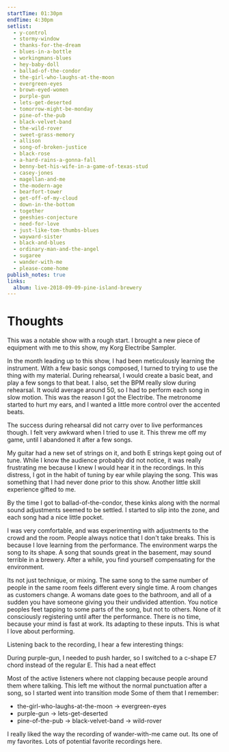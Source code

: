 ```yaml
---
startTime: 01:30pm
endTime: 4:30pm
setlist:
  - y-control
  - stormy-window
  - thanks-for-the-dream
  - blues-in-a-bottle
  - workingmans-blues
  - hey-baby-doll
  - ballad-of-the-condor
  - the-girl-who-laughs-at-the-moon
  - evergreen-eyes
  - brown-eyed-women
  - purple-gun
  - lets-get-deserted
  - tomorrow-might-be-monday
  - pine-of-the-pub
  - black-velvet-band
  - the-wild-rover
  - sweet-grass-memory
  - allison
  - song-of-broken-justice
  - black-rose
  - a-hard-rains-a-gonna-fall
  - benny-bet-his-wife-in-a-game-of-texas-stud
  - casey-jones
  - magellan-and-me
  - the-modern-age
  - bearfort-tower
  - get-off-of-my-cloud
  - down-in-the-bottom
  - together
  - geeshies-conjecture
  - need-for-love
  - just-like-tom-thumbs-blues
  - wayward-sister
  - black-and-blues
  - ordinary-man-and-the-angel
  - sugaree
  - wander-with-me
  - please-come-home
publish_notes: true
links:
  album: live-2018-09-09-pine-island-brewery
---
```


# Thoughts

This was a notable show with a rough start.
I brought a new piece of equipment with me to this show, my Korg Electribe Sampler.

In the month leading up to this show, I had been meticulously learning the instrument.
With a few basic songs composed, I turned to trying to use the thing with my material.
During rehearsal, I would create a basic beat, and play a few songs to that beat.
I also, set the BPM really slow during rehearsal.
It would average around 50, so I had to perform each song in slow motion.
This was the reason I got the Electribe.
The metronome started to hurt my ears, and I wanted a little more control over the accented beats.

The success during rehearsal did not carry over to live performances though.
I felt very awkward when I tried to use it.
This threw me off my game, until I abandoned it after a few songs.

My guitar had a new set of strings on it, and both E strings kept going out of tune.
While I know the audience probably did not notice, it was really frustrating me because I knew I would hear it in the recordings.
In this distress, I got in the habit of tuning by ear while playing the song.
This was something that I had never done prior to this show.
Another little skill experience gifted to me.

By the time I got to ballad-of-the-condor, these kinks along with the normal sound adjustments seemed to be settled.
I started to slip into the zone, and each song had a nice little pocket.

I was very comfortable, and was experimenting with adjustments to the crowd and the room.
People always notice that I don't take breaks.
This is because I love learning from the performance.
The environment warps the song to its shape.
A song that sounds great in the basement, may sound terrible in a brewery.
After a while, you find yourself compensating for the environment.

Its not just technique, or mixing.
The same song to the same number of people in the same room feels different every single time.
A room changes as customers change.
A womans date goes to the bathroom, and all of a sudden you have someone giving you their undivided attention.
You notice peoples feet tapping to some parts of the song, but not to others.
None of it consciously registering until after the performance.
There is no time, because your mind is fast at work.
Its adapting to these inputs.
This is what I love about performing.

Listening back to the recording, I hear a few interesting things:

During purple-gun, I needed to push harder, so I switched to a c-shape E7 chord instead of the regular E.  This had a neat effect

Most of the active listeners where not clapping because people around them where talking.  This left me without the normal punctuation after a song, so I started went into transition mode
Some of them that I remember:
* the-girl-who-laughs-at-the-moon -> evergreen-eyes
* purple-gun -> lets-get-deserted
* pine-of-the-pub -> black-velvet-band -> wild-rover

I really liked the way the recording of wander-with-me came out.  Its one of my favorites. Lots of potential favorite recordings here.
